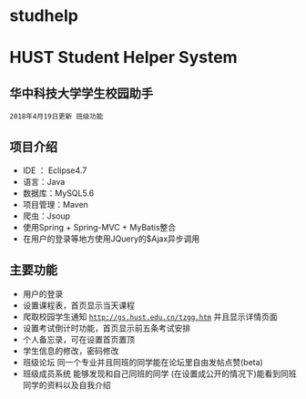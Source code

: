 # studhelp
# HUST Student Helper System

## 华中科技大学学生校园助手

<code>2018年4月19日更新 班级功能</code>

## 项目介绍
* IDE ： Eclipse4.7
* 语言：Java
* 数据库：MySQL5.6
* 项目管理：Maven
* 爬虫：Jsoup
* 使用Spring + Spring-MVC + MyBatis整合
* 在用户的登录等地方使用JQuery的$Ajax异步调用


## 主要功能
* 用户的登录
* 设置课程表，首页显示当天课程
* 爬取校园学生通知 <code>http://gs.hust.edu.cn/tzgg.htm</code> 并且显示详情页面
* 设置考试倒计时功能，首页显示前五条考试安排
* 个人备忘录，可在设置首页置顶
* 学生信息的修改，密码修改
* 班级论坛 同一个专业并且同班的同学能在论坛里自由发帖点赞(beta)
* 班级成员系统 能够发现和自己同班的同学 (在设置成公开的情况下)能看到同班同学的资料以及自我介绍
